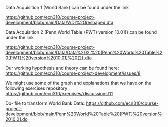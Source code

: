 Data Acquisition 1 (World Bank) can be found under the link

https://github.com/ecn310/course-project-development/blob/main/Data/WDI%20reshaped.dta

Data Acquisition 2 (Penn World Table (PWT) version 10.01)} can be found under the link

https://github.com/ecn310/course-project-development/blob/main/Data/Data%202.%20(Penn%20World%20Table%20(PWT)%20version%2010.01)%20(2).dta

Our working hypothesis and theory can be found here: https://github.com/ecn310/course-project-development/issues/8

We might use some of the graph and explanations that we have on the following exercises repository https://github.com/ecn310/exercises/discussions/11

Do- file to transform World Bank Data: https://github.com/ecn310/course-project-development/blob/main/Penn%20World%20Table%20(PWT)%20version%2010.01.do
